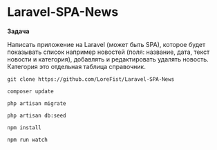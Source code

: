 # Laravel-SPA-News
**Задача**

Написать приложение на Laravel (может быть SPA), которое будет показывать список например новостей (поля: название, дата, текст новости и категория), добавлять и редактировать удалять новость. Категория это отдельная таблица справочник.

`git clone https://github.com/LoreFist/Laravel-SPA-News`

`composer update`

`php artisan migrate`

`php artisan db:seed`

`npm install`

`npm run watch`
